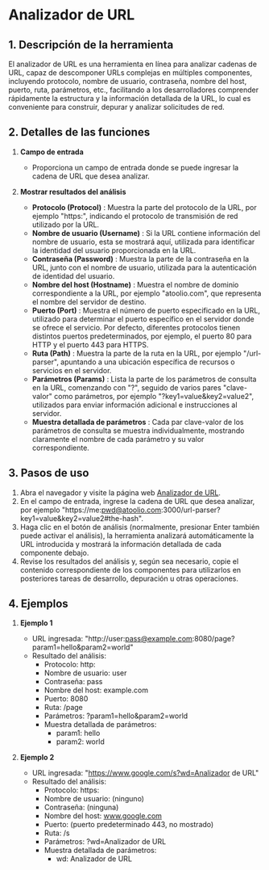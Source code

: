# Analizador de URL

## 1. Descripción de la herramienta
El analizador de URL es una herramienta en línea para analizar cadenas de URL, capaz de descomponer URLs complejas en múltiples componentes, incluyendo protocolo, nombre de usuario, contraseña, nombre del host, puerto, ruta, parámetros, etc., facilitando a los desarrolladores comprender rápidamente la estructura y la información detallada de la URL, lo cual es conveniente para construir, depurar y analizar solicitudes de red.

## 2. Detalles de las funciones

  1. **Campo de entrada**
     * Proporciona un campo de entrada donde se puede ingresar la cadena de URL que desea analizar.

  2. **Mostrar resultados del análisis**
     * **Protocolo (Protocol)** : Muestra la parte del protocolo de la URL, por ejemplo "https:", indicando el protocolo de transmisión de red utilizado por la URL.
     * **Nombre de usuario (Username)** : Si la URL contiene información del nombre de usuario, esta se mostrará aquí, utilizada para identificar la identidad del usuario proporcionada en la URL.
     * **Contraseña (Password)** : Muestra la parte de la contraseña en la URL, junto con el nombre de usuario, utilizada para la autenticación de identidad del usuario.
     * **Nombre del host (Hostname)** : Muestra el nombre de dominio correspondiente a la URL, por ejemplo "atoolio.com", que representa el nombre del servidor de destino.
     * **Puerto (Port)** : Muestra el número de puerto especificado en la URL, utilizado para determinar el puerto específico en el servidor donde se ofrece el servicio. Por defecto, diferentes protocolos tienen distintos puertos predeterminados, por ejemplo, el puerto 80 para HTTP y el puerto 443 para HTTPS.
     * **Ruta (Path)** : Muestra la parte de la ruta en la URL, por ejemplo "/url-parser", apuntando a una ubicación específica de recursos o servicios en el servidor.
     * **Parámetros (Params)** : Lista la parte de los parámetros de consulta en la URL, comenzando con "?", seguido de varios pares "clave-valor" como parámetros, por ejemplo "?key1=value&key2=value2", utilizados para enviar información adicional e instrucciones al servidor.
     * **Muestra detallada de parámetros** : Cada par clave-valor de los parámetros de consulta se muestra individualmente, mostrando claramente el nombre de cada parámetro y su valor correspondiente.

## 3. Pasos de uso

  1. Abra el navegador y visite la página web [Analizador de URL](https://atoolio.com/url-parser).
  2. En el campo de entrada, ingrese la cadena de URL que desea analizar, por ejemplo "https://me:pwd@atoolio.com:3000/url-parser?key1=value&key2=value2#the-hash".
  3. Haga clic en el botón de análisis (normalmente, presionar Enter también puede activar el análisis), la herramienta analizará automáticamente la URL introducida y mostrará la información detallada de cada componente debajo.
  4. Revise los resultados del análisis y, según sea necesario, copie el contenido correspondiente de los componentes para utilizarlos en posteriores tareas de desarrollo, depuración u otras operaciones.

## 4. Ejemplos

  1. **Ejemplo 1**
     * URL ingresada: "http://user:pass@example.com:8080/page?param1=hello&param2=world"
     * Resultado del análisis:
       * Protocolo: http:
       * Nombre de usuario: user
       * Contraseña: pass
       * Nombre del host: example.com
       * Puerto: 8080
       * Ruta: /page
       * Parámetros: ?param1=hello&param2=world
       * Muestra detallada de parámetros:
         * param1: hello
         * param2: world

  2. **Ejemplo 2**
     * URL ingresada: "https://www.google.com/s?wd=Analizador de URL"
     * Resultado del análisis:
       * Protocolo: https:
       * Nombre de usuario: (ninguno)
       * Contraseña: (ninguna)
       * Nombre del host: www.google.com
       * Puerto: (puerto predeterminado 443, no mostrado)
       * Ruta: /s
       * Parámetros: ?wd=Analizador de URL
       * Muestra detallada de parámetros:
         * wd: Analizador de URL